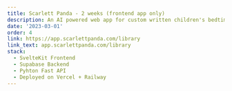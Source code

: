 ```yaml
---
title: Scarlett Panda - 2 weeks (frontend app only)
description: An AI powered web app for custom written children's bedtime stories, and other educational tools
date: '2023-03-01'
order: 4
link: https://app.scarlettpanda.com/library
link_text: app.scarlettpanda.com/library
stack:
  - SvelteKit Frontend
  - Supabase Backend
  - Pyhton Fast API
  - Deployed on Vercel + Railway
---
```


